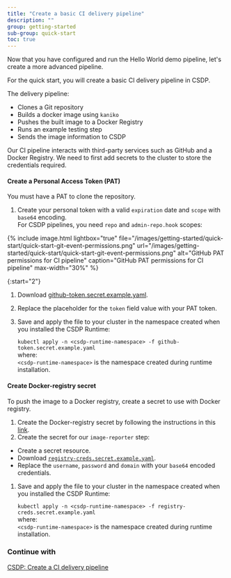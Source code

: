 ```yaml
---
title: "Create a basic CI delivery pipeline"
description: ""
group: getting-started
sub-group: quick-start
toc: true
---
```


Now that you have configured and run the Hello World demo pipeline, let's create a more advanced pipeline.  

For the quick start, you will create a basic CI delivery pipeline in CSDP.  

The delivery pipeline:  
* Clones a Git repository
* Builds a docker image using `kaniko`
* Pushes the built image to a Docker Registry
* Runs an example testing step
* Sends the image information to CSDP

Our CI pipeline interacts with third-party services such as GitHub and a Docker Registry. We need to first add secrets to the cluster to store the credentials required. 


#### Create a Personal Access Token (PAT)
You must have a PAT to clone the repository. 

1. Create your personal token with a valid `expiration` date and `scope` with `base64` encoding.  
  For CSDP pipelines, you need `repo` and `admin-repo.hook` scopes:  
  
  {% include 
   image.html 
   lightbox="true" 
   file="/images/getting-started/quick-start/quick-start-git-event-permissions.png" 
   url="/images/getting-started/quick-start/quick-start-git-event-permissions.png" 
   alt="GitHub PAT permissions for CI pipeline" 
   caption="GitHub PAT permissions for CI pipeline"
   max-width="30%" 
   %}  

{:start="2"}
1. Download [github-token.secret.example.yaml](https://github.com/eti-codefresh/quickstart_resources/blob/add491550d4a652fc62780173ce4fc9bfba24e58/github-token.secret.example.yaml).  
1. Replace the placeholder for the `token` field value with your PAT token.
1. Save and apply the file to your cluster in the namespace created when you installed the CSDP Runtime:  

   `kubectl apply -n <csdp-runtime-namespace> -f github-token.secret.example.yaml`  
    where:  
      `<csdp-runtime-namespace>` is the namespace created during runtime installation.


#### Create Docker-registry secret

To push the image to a Docker registry, create a secret to use with Docker registry.  

1. Create the Docker-registry secret by following the instructions in this [link](​​https://jamesdefabia.github.io/docs/user-guide/kubectl/kubectl_create_secret_docker-registry/).
1. Create the secret for our `image-reporter` step:  

  * Create a secret resource.
  * Download [`registry-creds.secret.example.yaml`](https://github.com/eti-codefresh/quickstart_resources/blob/add491550d4a652fc62780173ce4fc9bfba24e58/registry-creds.secret.example.yaml).
  * Replace the `username`, `password` and `domain` with your `base64` encoded credentials.
1. Save and apply the file to your cluster in the namespace created when you installed the CSDP Runtime:    

   `kubectl apply -n <csdp-runtime-namespace> -f registry-creds.secret.example.yaml`  
    where:  
      `<csdp-runtime-namespace>` is the namespace created during runtime installation.


### Continue with
[CSDP: Create a CI delivery pipeline]({{site.baseurl}}/docs/getting-started/quick-start/ci-pipeline/csdp-create-ci-pipeline)  


